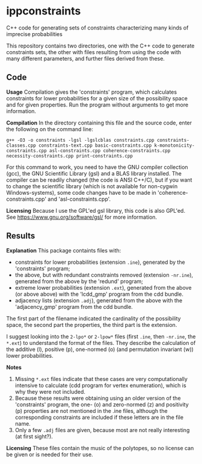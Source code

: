 ippconstraints
==============

C++ code for generating sets of constraints characterizing many kinds of imprecise probabilities


This repository contains two directories, one with the C++ code to generate constraints sets, the other with files resulting from using the code with many different parameters, and further files derived from these.


Code
----

**Usage** Compilation gives the 'constraints' program, which calculates constraints for lower probabilities for a given size of the possibility space and for given properties.
Run the program without arguments to get more information.

**Compilation** In the directory containing this file and the source code, enter the following on the command line:

    g++ -O3 -o constraints -lgsl -lgslcblas constraints.cpp constraints-classes.cpp constraints-text.cpp basic-constraints.cpp k-monotonicity-constraints.cpp asl-constraints.cpp coherence-constraints.cpp necessity-constraints.cpp print-constraints.cpp

For this command to work, you need to have the GNU compiler collection (gcc), the GNU Scientific Library (gsl) and a BLAS library installed.
The compiler can be readily changed (the code is ANSI C++/C), but if you want to change the scientific library (which is not
available for non-cygwin Windows-systems), some code changes have to be made in 'coherence-constraints.cpp' and 'asl-constraints.cpp'.

**Licensing** Because I use the GPL'ed gsl library, this code is also GPL'ed.
See https://www.gnu.org/software/gsl/ for more information.


Results
-------

**Explanation** This package containts files with:
  - constraints for lower probabilities (extension `.ine`), generated by the 'constraints' program;
  - the above, but with redundant constraints removed (extension `-nr.ine`), generated from the above by the 'redund' program;
  - extreme lower probabilities (extension `.ext`), generated from the above (or above above) with the 'lcdd_gmp' program from the cdd bundle.
  - adjacency lists (extension `.adj`), generated from the above with the 'adjacency_gmp' program from the cdd bundle.

The first part of the filename indicated the cardinality of the possibility space, the second part the properties, the third part is the extension.

I suggest looking into the `2-lpo*` or `2-lpow*` files (first `.ine`, then `-nr.ine`, the `*.ext`) to understand the format of the files.
They describe the calculation of the additive (l), positive (p), one-normed (o) (and permutation invariant (w)) lower probabilities.

**Notes**
  1. Missing `*.ext` files indicate that these cases are very computationally intensive to calculate (cdd program for vertex enumeration), which is why they were not included.
  2. Because these results were obtaining using an older version of the 'constraints' program, the one- (o) and zero-normed (z) and positivity (p) properties are not mentioned in the .ine files, although the corresponding constraints are included if these letters are in the file name.
  3. Only a few `.adj` files are given, because most are not really interesting (at first sight?).

**Licensing** These files contain the music of the polytopes, so no license can be given or is needed for their use.
